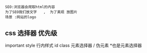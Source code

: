 ##
    SEO:浏览器会爬取html的内容
    为了SEO我们放文字   ,  为了美观 放图片
    场景 :网站的logo

##  css 选择器  优先级
important
style 行内样式
id
class
元素选择器 / 伪元素 *也是元素选择器